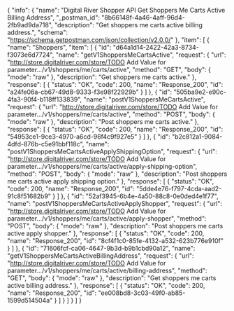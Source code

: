 {
  "info": {
    "name": "Digital River Shopper API Get Shoppers Me Carts Active Billing Address",
    "_postman_id": "8b66148f-4a46-4aff-96d4-2fb9ad9da718",
    "description": "Get shoppers me carts active billing address.",
    "schema": "https://schema.getpostman.com/json/collection/v2.0.0/"
  },
  "item": [
    {
      "name": "Shoppers",
      "item": [
        {
          "id": "d64a1d14-2422-42a3-8734-f3073e6d7724",
          "name": "getV1ShoppersMeCartsActive",
          "request": {
            "url": "http://store.digitalriver.com/store/TODO Add Value for parameter.../v1/shoppers/me/carts/active",
            "method": "GET",
            "body": {
              "mode": "raw"
            },
            "description": "Get shoppers me carts active."
          },
          "response": [
            {
              "status": "OK",
              "code": 200,
              "name": "Response_200",
              "id": "a24fe06a-cb67-49d8-9333-f3e98f22929b"
            }
          ]
        },
        {
          "id": "505ba9e2-e90c-4fa3-90f4-b118ff133839",
          "name": "postV1ShoppersMeCartsActive",
          "request": {
            "url": "http://store.digitalriver.com/store/TODO Add Value for parameter.../v1/shoppers/me/carts/active",
            "method": "POST",
            "body": {
              "mode": "raw"
            },
            "description": "Post shoppers me carts active."
          },
          "response": [
            {
              "status": "OK",
              "code": 200,
              "name": "Response_200",
              "id": "54953ce1-9ce3-4970-a6cd-96f4c9f927e5"
            }
          ]
        },
        {
          "id": "b2c812a1-9084-4dfd-876b-c5e91bbf118c",
          "name": "postV1ShoppersMeCartsActiveApplyShippingOption",
          "request": {
            "url": "http://store.digitalriver.com/store/TODO Add Value for parameter.../v1/shoppers/me/carts/active/apply-shipping-option",
            "method": "POST",
            "body": {
              "mode": "raw"
            },
            "description": "Post shoppers me carts active apply shipping option."
          },
          "response": [
            {
              "status": "OK",
              "code": 200,
              "name": "Response_200",
              "id": "5dde4e76-f797-4cda-aad2-91c8f51682b9"
            }
          ]
        },
        {
          "id": "52af3945-6b4e-4a50-88c8-0e0ded4e1f77",
          "name": "postV1ShoppersMeCartsActiveApplyShopper",
          "request": {
            "url": "http://store.digitalriver.com/store/TODO Add Value for parameter.../v1/shoppers/me/carts/active/apply-shopper",
            "method": "POST",
            "body": {
              "mode": "raw"
            },
            "description": "Post shoppers me carts active apply shopper."
          },
          "response": [
            {
              "status": "OK",
              "code": 200,
              "name": "Response_200",
              "id": "8cf4f1c0-85fe-4132-a532-623b776e910f"
            }
          ]
        },
        {
          "id": "71606fcf-ca06-4647-9b3d-b9b1cbd90a12",
          "name": "getV1ShoppersMeCartsActiveBillingAddress",
          "request": {
            "url": "http://store.digitalriver.com/store/TODO Add Value for parameter.../v1/shoppers/me/carts/active/billing-address",
            "method": "GET",
            "body": {
              "mode": "raw"
            },
            "description": "Get shoppers me carts active billing address."
          },
          "response": [
            {
              "status": "OK",
              "code": 200,
              "name": "Response_200",
              "id": "ee008bd8-3c03-49f0-ab85-1599d514504a"
            }
          ]
        }
      ]
    }
  ]
}